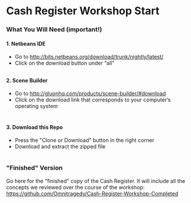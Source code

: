 # Cash Register Workshop Start

### What You Will Need (important!)
#### 1.	Netbeans IDE
  -	Go to http://bits.netbeans.org/download/trunk/nightly/latest/
  -	Click on the download button under “all”
  ##
  
#### 2.	Scene Builder
  -	Go to http://gluonhq.com/products/scene-builder/#download
  -	Click on the download link that corresponds to your computer’s operating system

 #
  #### 3. Download this Repo
  - Press the "Clone or Download" button in the right corner
  - Download and extract the zipped file
 #

### "Finished" Version
Go here for the "finished" copy of the Cash Register. It will include all the concepts we reviewed over the course of the workshop: https://github.com/Omnitragedy/Cash-Register-Workshop-Completed
